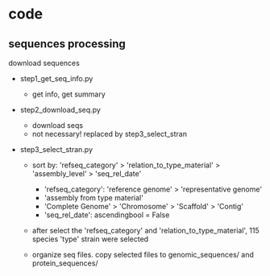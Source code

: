 # code


## sequences processing
download  sequences
- step1_get_seq_info.py
  - get info, get summary

- step2_download_seq.py
  - download seqs
  - not necessary! replaced by step3_select_stran

- step3_select_stran.py
  - sort by: 'refseq_category' > 'relation_to_type_material' > 'assembly_level' > 'seq_rel_date'
    - 'refseq_category': 'reference genome' > 'representative genome'
    - 'assembly from type material'
    - 'Complete Genome' > 'Chromosome' > 'Scaffold' > 'Contig'
    - 'seq_rel_date': ascendingbool = False

  - after select the 'refseq_category' and 'relation_to_type_material', 115 species 'type' strain were selected
  - organize seq files. copy selected files to genomic_sequences/ and protein_sequences/

